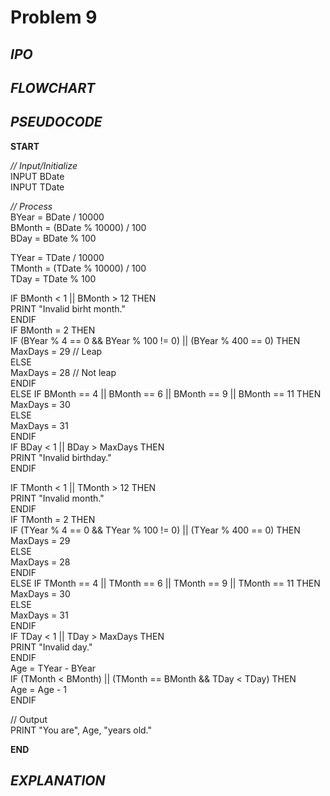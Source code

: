 # Problem 9

## *IPO*

## *FLOWCHART*

## *PSEUDOCODE*

**START**

*// Input/Initialize*\
INPUT BDate\
INPUT TDate

*// Process*\
BYear = BDate / 10000\
BMonth = (BDate % 10000) / 100\
BDay = BDate % 100

TYear = TDate / 10000\
TMonth = (TDate % 10000) / 100\
TDay = TDate % 100

IF BMonth < 1 || BMonth > 12 THEN\
  PRINT "Invalid birht month."\
ENDIF\
IF BMonth = 2 THEN\
  IF (BYear % 4 == 0 && BYear % 100 != 0) || (BYear % 400 == 0) THEN\
    MaxDays = 29 // Leap\
  ELSE\
    MaxDays = 28  // Not leap\
  ENDIF\
ELSE IF BMonth == 4 || BMonth == 6 || BMonth == 9 || BMonth == 11 THEN\
  MaxDays = 30\
ELSE\
  MaxDays = 31\
ENDIF\
IF BDay < 1 || BDay > MaxDays THEN\
  PRINT "Invalid birthday."\
ENDIF

IF TMonth < 1 || TMonth > 12 THEN\
  PRINT "Invalid month."\
ENDIF\
IF TMonth = 2 THEN\
  IF (TYear % 4 == 0 && TYear % 100 != 0) || (TYear % 400 == 0) THEN\
    MaxDays = 29\
  ELSE\
    MaxDays = 28\
  ENDIF\
ELSE IF TMonth == 4 || TMonth == 6 || TMonth == 9 || TMonth == 11 THEN\
  MaxDays = 30\
ELSE\
  MaxDays = 31\
ENDIF\
IF TDay < 1 || TDay > MaxDays THEN\
  PRINT "Invalid day."\
ENDIF\
Age = TYear - BYear\
IF (TMonth < BMonth) || (TMonth == BMonth && TDay < TDay) THEN\
  Age = Age - 1\
ENDIF

// Output\
PRINT "You are", Age, "years old."

**END**

## *EXPLANATION*

